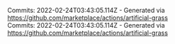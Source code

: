 Commits: 2022-02-24T03:43:05.114Z - Generated via https://github.com/marketplace/actions/artificial-grass
<br>
Commits: 2022-02-24T03:43:05.114Z - Generated via https://github.com/marketplace/actions/artificial-grass
<br>
